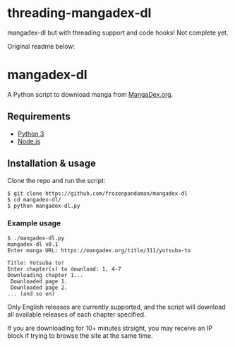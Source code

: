 # threading-mangadex-dl

mangadex-dl but with threading support and code hooks! 
Not complete yet.

Original readme below:

# mangadex-dl

A Python script to download manga from [MangaDex.org](https://mangadex.org).

## Requirements
  * [Python 3](https://www.python.org/downloads/)
  * [Node.js](https://nodejs.org/en/download/package-manager/)

## Installation & usage
Clone the repo and run the script:
```
$ git clone https://github.com/frozenpandaman/mangadex-dl
$ cd mangadex-dl/
$ python mangadex-dl.py
```

### Example usage
```
$ ./mangadex-dl.py 
mangadex-dl v0.1
Enter manga URL: https://mangadex.org/title/311/yotsuba-to

Title: Yotsuba to!
Enter chapter(s) to download: 1, 4-7
Downloading chapter 1...
 Downloaded page 1.
 Downloaded page 2.
... (and so on)
```

Only English releases are currently supported, and the script will download all available releases of each chapter specified.

If you are downloading for 10+ minutes straight, you may receive an IP block if trying to browse the site at the same time.
